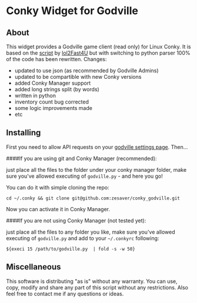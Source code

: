 Conky Widget for Godville
=========================

About
-----

This widget provides a Godville game client (read only) for Linux Conky. It is based on the [script](http://godville.net/forums/show_topic/257) by [lol2Fast4U](http://godville.net/gods/lol2Fast4U) but with switching to python parser 100% of the code has been rewritten.
Changes:
- updated to use json (as recommended by Godville Admins)
- updated to be compartible with new Conky versions
- added Conky Manager support
- added long strings split (by words)
- written in python
- inventory count bug corrected
- some logic improvements made
- etc

Installing
----------

First you need to allow API requests on your [godville settings page](http://godville.net/user/profile). Then...

####If you are using git and Conky Manager (recommended):

just place all the files to the folder under your conky manager folder, make sure you've allowed executing of `godville.py` - and here you go!

You can do it with simple cloning the repo:

    cd ~/.conky && git clone git@github.com:zesaver/conky_godville.git

Now you can activate it in Conky Manager.

####If you are not using Conky Manager (not tested yet):

just place all the files to any folder you like, make sure you've allowed executing of `godville.py` and add to your `~/.conkyrc` following:

    ${execi 15 /path/to/godville.py  | fold -s -w 50}


Miscellaneous
-------------

This software is distributing "as is" without any warranty. You can use, copy, modify and share any part of this script without any restrictions. Also feel free to contact me if any questions or ideas.
